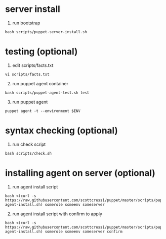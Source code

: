 # server install
1. run bootstrap
```
bash scripts/puppet-server-install.sh
```

# testing (optional)
1. edit scripts/facts.txt
```
vi scripts/facts.txt
```
2. run puppet agent container
```
bash scripts/puppet-agent-test.sh test
```
3. run puppet agent
```
puppet agent -t --environment $ENV
```

# syntax checking (optional)
1. run check script
```
bash scripts/check.sh
```

# installing agent on server (optional)
1. run agent install script
```
bash <(curl -s https://raw.githubusercontent.com/scottcressi/puppet/master/scripts/puppet-agent-install.sh) somerole someenv someserver
```
2. run agent install script with confirm to apply
```
bash <(curl -s https://raw.githubusercontent.com/scottcressi/puppet/master/scripts/puppet-agent-install.sh) somerole someenv someserver confirm
```
